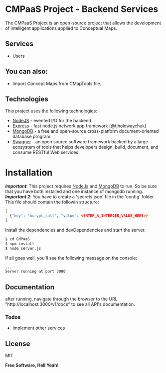 # CMPaaS Project - Backend Services

The CMPaaS Project is an open-source project that allows the development of intelligent applications applied to Conceptual Maps.
## Services

- Users

## You can also:
  - Import Concept Maps from CMapTools file.

## Technologies

This project uses the following technologies:

* [NodeJS] - evented I/O for the backend
* [Express] - fast node.js network app framework [@tjholowaychuk]
* [MongoDB] - a free and open-source cross-platform document-oriented database program.
* [Swagger] - an open source software framework backed by a large ecosystem of tools that helps developers design, build, document, and consume RESTful Web services.

# Installation

**_Important_**: This project requires [NodeJs] and [MongoDB] to run. So be sure that you have both installed and one instance of mongodb running.
**_Important 2_**: You have to create a 'secrets.json' file in the 'config' folder. This file should contain the followin structure:
```sh
[
  {"key": "bcrypt_salt", "value": <ENTER_A_INTERGER_VALUE_HERE>}
]
```

Install the dependencies and devDependencies and start the server.

```sh
$ cd CMPaaS
$ npm install
$ node server.js
```



If all goes well, you'll see the following message on the console:

```sh
...
Server running at port 3000
```

## Documentation

 after running, navigate through the browser to the URL "http://localhost:3000/v1/docs" to see all API's documentation.

### Todos

 - Implement other services

License
----

MIT


**Free Software, Hell Yeah!**

[//]: # (These are reference links used in the body of this note and get stripped out when the markdown processor does its job. There is no need to format nicely because it shouldn't be seen.)

   [nodejs]: <http://nodejs.org>
   [express]: <http://expressjs.com>
   [mongodb]: <https://www.mongodb.com>
   [swagger]: <https://swagger.io>
